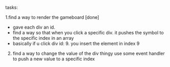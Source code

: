 tasks:

1.find a way to render the gameboard [done]
- gave each div an id.
- find a way so that when you click a specific div. it pushes the symbol to the specific index in an array
- basically if u click div id: 9. you insert the element in index 9


2. find a way to change the value of the div thingy use some event handler to push a new value to a specific index 
